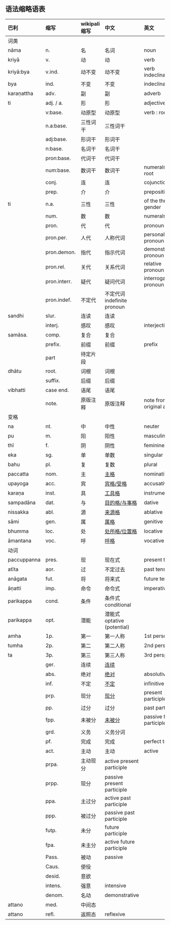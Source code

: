 ## 语法缩略语表

| 巴利        |   缩写         | wikipali缩写 | 中文     | 英文           |
| :---------- | :----------- | :------- | :------- | :-------------- |
| 词类 | | | | |
| nāma        | n.           | 名   |  名词    | noun |
| kriyā       | v.           | 动  | 动     | verb |
| kriyā:bya   | v.ind.       | 动不变 | 动不变  | verb indeclinable |
| bya         | ind.         | 不变 | 不变     | indeclinable |
| karaṇattha  | adv.         | 副  | 副       | adverb |
| ti          | adj. / a.        | 形  | 形      | adjective |
|             | v:base.      | 动原型 | 动原型  | verb : root |
|             | n.a:base.    | 三性词干 | 三性词干 | |
|             | adj:base.    | 形词干 | 形词干  | |
|             | n:base.      | 名词干 | 名词干  | |
|             | pron:base.   | 代词干 | 代词干  | |
|             | num:base.    | 数词干| 数词干   | numerals : root |
|             | conj.        | 连  | 连      | cojunction |
|             | prep.        | 介  | 介      | preposition |
| ti          | n.a.         | 三性     |三性     | of the three gender  |
|             | num.         | 数       |数       | numerals |
|             | pron.        | 代       |代       | pronoun |
|             | pron.per.    | 人代     |人称代词 | personal pronoun |
|             | pron.demon.  | 指代     |指示代词     | demonstrative pronoun |
|             | pron.rel.    | 关代     |关系代词| relative pronoun |
|             | pron.interr. | 疑代     |疑问代词| interrogative pronoun |
|             | pron.indef.  | 不定代   |不定代词 indefinite pronoun |
| sandhi      | slur.        | 连读 | 连读     |                             |
|             | interj.      | 感叹 | 感叹    | interjection                |
| samāsa.     | comp.        | 复合 | 复合    |                             |
|             | prefix.      | 前缀 | 前缀     | prefix                      |
|             | part         | 待定片段 |   |                          |
| dhātu       | root.        | 词根 | 词根     |                             |
|             | suffix.      | 后缀 | 后缀     |                             |
| vibhatti    | case end.    | 语尾 | 语尾     |                             |
|             | note.        | 原版注释| 原版注释 | note from original article  |
| 变格 |      |   |       |  |
| na          | nt.          | 中 | 中性       | neuter     |
| pu          | m.           | 阳 | 阳性       | masculine  |
| thī         | f.           | 阴 | 阴性       | feminine   |
| eka         | sg.          | 单 | 单数       | singular    |
| bahu        | pl.          | 复 | 复数       | plural      |
| paccatta    | nom.         | 主 | [主格](declension/nom.md)       | nominative                  |
| upayoga     | acc.         | 宾 | [宾格/受格](declension/acc.md)  | accusative                  |
| karaṇa      | inst.        | 具 | [工具格](declension/instr.md)       | instrumental                |
| sampadāna   | dat.         | 与 | [目的格/与事格](declension/dat.md) | dative                      |
| nissakka    | abl.         | 源 | [来源格](declension/abl.md)       | ablative                    |
| sāmi        | gen.         | 属 | [属格](declension/gen.md)       | genitive                    |
| bhumma      | loc.         | 处 | [处所格/位置格](declension/loc.md)       | locative                    |
| āmantana    | voc.         | 呼 | [呼格](declension/voc.md)       | vocative                    |
|  动词 |         |      ||  |
| paccuppanna | pres.        | 现   |现在式| present tense |
| atīta       | aor.         | 过   |不定过去| past tense |
| anāgata     | fut.         | 将      |将来式| future tense |
| āṇatti      | imp.         | 命令     |命令式| imperative |
| parikappa   | cond.        | 条件     |条件式 conditional |
| parikappa   | opt.         | 潜能     |潜能式 optative (potential) |
| amha        | 1p.          | 第一|第一人称     | 1st person |
| tumha       | 2p.          | 第二|第二人称     | 2nd person |
| ta          | 3p.          | 第三|第三人称     | 3rd perspm |
|             | ger.         | 连续|[连续](verbal/ger.md)     | |
|             | abs.         | 绝对|[绝对](verbal/ger.md) | absolutive |
|             | inf.         | 不定|[不定](verbal/inf.md)    | infinitive |
|             | prp.         | 现分|[现分](verbal/prp.md)     | present participle |
|             | pp.          | 过分|过分     | past participle |
|             | fpp.         | 未被分|[未被分](verbal/fpp.md)   | passive future participle   |
|             | grd.         | 义务| 义务分词     | |
|             | pf.          | 完成 | 完成     | perfect tense               |
|             | act.         | 主动 | 主动     | active                      |
|             | prpa.        | 主动现分 | active present participle   |
|             | prpp.        | 现分     | passive  present participle |
|             | ppa.         | 主过分   | active past participle      |
|             | ppp.         | 被过分   | passive  past participle    |
|             | futp.        | 未分     | future participle           |
|             | fpa.         | 未主分   | active future participle    |
|             | Pass.        | 被动     | passive                     |
|             | Caus.        | 使役     |                             |
|             | desid.       | 意欲     |                             |
|             | intens.      | 强意     | intensive                   |
|             | denom.       | 名动     | demonstrative               |
| attano      | med.         | 中间态     |                             |
| attano      | refl.        | 返照态     | reflexive                   |